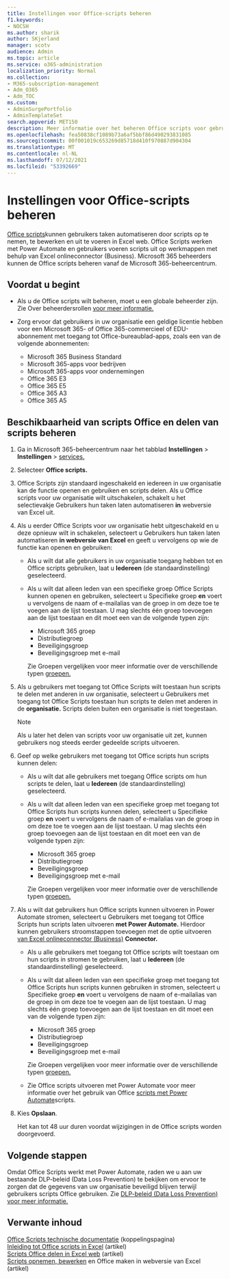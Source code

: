 ```yaml
---
title: Instellingen voor Office-scripts beheren
f1.keywords:
- NOCSH
ms.author: sharik
author: SKjerland
manager: scotv
audience: Admin
ms.topic: article
ms.service: o365-administration
localization_priority: Normal
ms.collection:
- M365-subscription-management
- Adm_O365
- Adm_TOC
ms.custom:
- AdminSurgePortfolio
- AdminTemplateSet
search.appverid: MET150
description: Meer informatie over het beheren Office scripts voor gebruikers in uw organisatie.
ms.openlocfilehash: fea50838cf1089b73a6af5bbf86d490293831085
ms.sourcegitcommit: 00f001019c653269d85718d410f970887d904304
ms.translationtype: MT
ms.contentlocale: nl-NL
ms.lasthandoff: 07/12/2021
ms.locfileid: "53392669"
---
```

# <a name="manage-office-scripts-settings"></a>Instellingen voor Office-scripts beheren

[Office scripts](/office/dev/scripts)kunnen gebruikers taken automatiseren door scripts op te nemen, te bewerken en uit te voeren in Excel web. Office Scripts werken met Power Automate en gebruikers voeren scripts uit op werkmappen met behulp van Excel onlineconnector (Business). Microsoft 365 beheerders kunnen de Office scripts beheren vanaf de Microsoft 365-beheercentrum.

## <a name="before-you-begin"></a>Voordat u begint

- Als u de Office scripts wilt beheren, moet u een globale beheerder zijn. Zie Over beheerdersrollen [voor meer informatie.](../add-users/about-admin-roles.md)

- Zorg ervoor dat gebruikers in uw organisatie een geldige licentie hebben voor een Microsoft 365- of Office 365-commercieel of EDU-abonnement met toegang tot Office-bureaublad-apps, zoals een van de volgende abonnementen:

    - Microsoft 365 Business Standard
    - Microsoft 365-apps voor bedrijven
    - Microsoft 365-apps voor ondernemingen
    - Office 365 E3
    - Office 365 E5
    - Office 365 A3
    - Office 365 A5

## <a name="manage-availability-of-office-scripts-and-sharing-of-scripts"></a>Beschikbaarheid van scripts Office en delen van scripts beheren

1. Ga in Microsoft 365-beheercentrum naar het tabblad **Instellingen** \> **Instellingen** \> <a href="https://go.microsoft.com/fwlink/p/?linkid=2053743" target="_blank">services.</a>

2. Selecteer **Office scripts.**

3. Office Scripts zijn standaard ingeschakeld en iedereen in uw organisatie kan de functie openen en gebruiken en scripts delen. Als u Office scripts voor uw organisatie wilt uitschakelen, schakelt u het selectievakje Gebruikers hun taken laten automatiseren **in** webversie van Excel uit.

4. Als u eerder Office Scripts voor uw organisatie hebt uitgeschakeld en u deze opnieuw wilt in schakelen, selecteert u Gebruikers hun taken laten automatiseren **in webversie van Excel** en geeft u vervolgens op wie de functie kan openen en gebruiken:

    - Als u wilt dat alle gebruikers in uw organisatie toegang hebben tot en Office scripts gebruiken, laat u **Iedereen** (de standaardinstelling) geselecteerd.

    - Als u wilt dat alleen leden van een specifieke groep Office Scripts kunnen openen en gebruiken, selecteert u Specifieke groep **en** voert u vervolgens de naam of e-mailalias van de groep in om deze toe te voegen aan de lijst toestaan. U mag slechts één groep toevoegen aan de lijst toestaan en dit moet een van de volgende typen zijn:
        - Microsoft 365 groep
        - Distributiegroep
        - Beveiligingsgroep
        - Beveiligingsgroep met e-mail
    
        Zie Groepen vergelijken voor meer informatie over de verschillende typen [groepen.](../create-groups/compare-groups.md)

5. Als u gebruikers met toegang tot Office Scripts wilt toestaan hun scripts te delen met anderen in uw organisatie, selecteert u Gebruikers met toegang tot Office Scripts toestaan hun scripts te delen met anderen in de **organisatie.** Scripts delen buiten een organisatie is niet toegestaan.
 
    > [!NOTE]
    > Als u later het delen van scripts voor uw organisatie uit zet, kunnen gebruikers nog steeds eerder gedeelde scripts uitvoeren.
 
6. Geef op welke gebruikers met toegang tot Office scripts hun scripts kunnen delen:
    
    - Als u wilt dat alle gebruikers met toegang Office scripts om hun scripts te delen, laat u **Iedereen** (de standaardinstelling) geselecteerd.

    - Als u wilt dat alleen leden van een specifieke groep met toegang tot Office Scripts hun scripts kunnen delen, selecteert u Specifieke groep **en** voert u vervolgens de naam of e-mailalias van de groep in om deze toe te voegen aan de lijst toestaan. U mag slechts één groep toevoegen aan de lijst toestaan en dit moet een van de volgende typen zijn:
        - Microsoft 365 groep
        - Distributiegroep
        - Beveiligingsgroep
        - Beveiligingsgroep met e-mail
    
        Zie Groepen vergelijken voor meer informatie over de verschillende typen [groepen.](../create-groups/compare-groups.md)

7. Als u wilt dat gebruikers hun Office scripts kunnen uitvoeren in Power Automate stromen, selecteert u Gebruikers met toegang tot Office Scripts hun scripts laten uitvoeren **met Power Automate.** Hierdoor kunnen gebruikers stroomstappen toevoegen met de optie uitvoeren [van Excel onlineconnector (Business)](/connectors/excelonlinebusiness) **Connector.**

    - Als u alle gebruikers met toegang tot Office scripts wilt toestaan om hun scripts in stromen te gebruiken, laat u **Iedereen** (de standaardinstelling) geselecteerd.

    - Als u wilt dat alleen leden van een specifieke groep met toegang tot Office Scripts hun scripts kunnen gebruiken in stromen, selecteert u Specifieke groep **en** voert u vervolgens de naam of e-mailalias van de groep in om deze toe te voegen aan de lijst toestaan. U mag slechts één groep toevoegen aan de lijst toestaan en dit moet een van de volgende typen zijn:
        - Microsoft 365 groep
        - Distributiegroep
        - Beveiligingsgroep
        - Beveiligingsgroep met e-mail

        Zie Groepen vergelijken voor meer informatie over de verschillende typen [groepen.](../create-groups/compare-groups.md)

    - Zie Office scripts uitvoeren met Power Automate voor meer informatie over het gebruik van Office [scripts met Power Automate](/office/dev/scripts/develop/power-automate-integration)scripts.

8. Kies **Opslaan**.

    Het kan tot 48 uur duren voordat wijzigingen in de Office scripts worden doorgevoerd.

## <a name="next-steps"></a>Volgende stappen

Omdat Office Scripts werkt met Power Automate, raden we u aan uw bestaande DLP-beleid (Data Loss Prevention) te bekijken om ervoor te zorgen dat de gegevens van uw organisatie beveiligd blijven terwijl gebruikers scripts Office gebruiken. Zie [DLP-beleid (Data Loss Prevention) voor meer informatie.](/power-automate/prevent-data-loss)

## <a name="related-content"></a>Verwante inhoud

[Office Scripts technische documentatie](/office/dev/scripts/) (koppelingspagina)\
[Inleiding tot Office scripts in Excel](https://support.microsoft.com/office/9fbe283d-adb8-4f13-a75b-a81c6baf163a) (artikel)\
[Scripts Office delen in Excel web](https://support.microsoft.com/office/226eddbc-3a44-4540-acfe-fccda3d1122b) (artikel)\
[Scripts opnemen, bewerken](/office/dev/scripts/tutorials/excel-tutorial) en Office maken in webversie van Excel (artikel)
